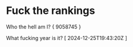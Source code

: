 # Fuck the rankings

Who the hell am I?
{ 9058745 }

What fucking year is it?
[ 2024-12-25T19:43:20Z ]
